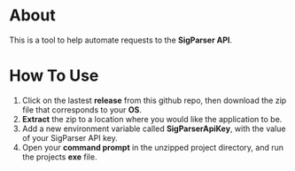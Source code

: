 # About
This is a tool to help automate requests to the **SigParser API**.

# How To Use
1. Click on the lastest **release** from this github repo, then download the zip file that corresponds to your **OS**.  
2. **Extract** the zip to a location where you would like the application to be.
3. Add a new environment variable called **SigParserApiKey**, with the value of your SigParser API key.
4. Open your **command prompt** in the unzipped project directory, and run the projects **exe** file.
